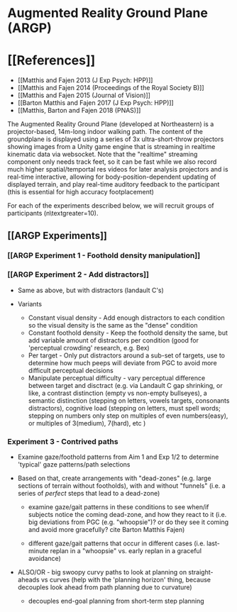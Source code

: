 # Augmented Reality Ground Plane (ARGP)


# [[References]]
  - [[Matthis and Fajen 2013 (J Exp Psych: HPP)]]
  - [[Matthis and Fajen 2014 (Proceedings of the Royal Society B)]]
  - [[Matthis and Fajen 2015 (Journal of Vision)]]
  - [[Barton Matthis and Fajen 2017 (J Exp Psych: HPP)]]
  - [[Matthis, Barton and Fajen 2018 (PNAS)]]


The Augmented Reality Ground Plane (developed at Northeastern) is a projector-based, 14m-long indoor walking path. The content of the groundplane is displayed using a series of 3x ultra-short-throw projectors showing images from a Unity game engine that is streaming in realtime kinematic data via websocket. Note that the "realtime" streaming component only needs track feet, so it can be fast while we also record much higher spatial/temportal res videos for later analysis projectors and is real-time interactive, allowing for body-position-dependent updating of displayed terrain, and play real-time auditory feedback to the participant (this is essential for high accuracy footplacement)


For each of the experiments described below, we will recruit groups of participants (n\textgreater=10). 

## [[ARGP Experiments]]
### [[ARGP Experiment 1 - Foothold density manipulation]]

### [[ARGP Experiment 2 - Add distractors]]

  - Same as above, but with distractors (landault C's)

  - Variants
    - Constant visual density - Add enough distractors to each condition so the visual density is the same as the "dense" condition
    - Constant foothold density - Keep the foothold density the same, but add variable amount of distractors per condition (good for 'perceptual crowding' research, e.g. Bex)
    - Per target - Only put distractors around a sub-set of targets, use to determine how much peeps will deviate from PGC to avoid more difficult perceptual decisions
    - Manipulate perceptual difficulty - vary perceptual difference between target and disctract (e.g. via Landault C gap shrinking, or like, a contrast distinction (empty vs non-empty bullseyes), a semantic distinction (stepping on letters, vowels targets, consonants distractors), cognitive load (stepping on letters, must spell words; stepping on numbers only step on multiples of even numbers(easy), or multiples of 3(medium), 7(hard), etc )


### Experiment 3 - Contrived paths

  - Examine gaze/foothold patterns from Aim 1 and Exp 1/2 to determine 'typical' gaze patterns/path selections
  
  - Based on that, create arrangements with "dead-zones" (e.g. large sections of terrain without footholds), with and without "funnels" (i.e. a series of *perfect* steps that lead to a dead-zone)
  
    - examine gaze/gait patterns in these conditions to see when/if subjects notice the coming dead-zone, and how they react to it (i.e. big deviations from PGC (e.g. "whoopsie")? or do they see it coming and avoid more gracefully? cite Barton Matthis Fajen)
    
    - different gaze/gait patterns that occur in different cases (i.e. last-minute replan in a "whoopsie" vs. early replan in a graceful avoidance)
  
  - ALSO/OR - big swoopy curvy paths to look at planning on straight-aheads vs curves (help with the 'planning horizon' thing, because decouples look ahead from path planning due to curvature)
  
    - decouples end-goal planning from short-term step planning


